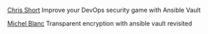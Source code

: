 
[Chris Short](https://opensource.com/article/16/12/devops-security-ansible-vault)
Improve your DevOps security game with Ansible Vault

[Michel Blanc](https://leucos.github.io/articles/transparent-vault-revisited/)
Transparent encryption with ansible vault revisited
